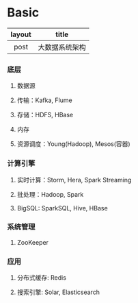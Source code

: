 # Basic

|   layout   |    title   |
|:----------:|:----------:|
|   post     | 大数据系统架构 |

### 底层

1. 数据源

2. 传输：Kafka, Flume

3. 存储：HDFS, HBase

4. 内存

5. 资源调度：Young(Hadoop), Mesos(容器)

### 计算引擎

1. 实时计算：Storm, Hera, Spark Streaming

2. 批处理：Hadoop, Spark 

3. BigSQL: SparkSQL, Hive, HBase

### 系统管理  

1. ZooKeeper

### 应用

1. 分布式缓存: Redis

2. 搜索引擎: Solar, Elasticsearch
